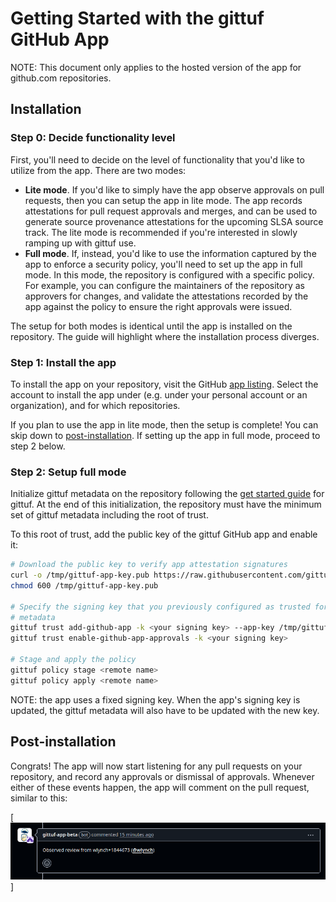 # Getting Started with the gittuf GitHub App

NOTE: This document only applies to the hosted version of the app for github.com
repositories.

## Installation

### Step 0: Decide functionality level

First, you'll need to decide on the level of functionality that you'd like to 
utilize from the app. There are two modes:

- **Lite mode**. If you'd like to simply have the app observe approvals on pull
  requests, then you can setup the app in lite mode. The app records
  attestations for pull request approvals and merges, and can be used to
  generate source provenance attestations for the upcoming SLSA source track.
  The lite mode is recommended if you're interested in slowly ramping up with
  gittuf use.
- **Full mode**. If, instead, you'd like to use the information captured by the
  app to enforce a security policy, you'll need to set up the app in full
  mode. In this mode, the repository is configured with a specific policy. For
  example, you can configure the maintainers of the repository as approvers for
  changes, and validate the attestations recorded by the app against the policy
  to ensure the right approvals were issued.

The setup for both modes is identical until the app is installed on the 
repository. The guide will highlight where the installation process diverges.

### Step 1: Install the app

To install the app on your repository, visit the GitHub [app
listing](https://github.com/apps/gittuf-app-beta). Select the account to install
the app under (e.g. under your personal account or an organization), and for
which repositories.

If you plan to use the app in lite mode, then the setup is complete! You can
skip down to [post-installation](#post-installation). If setting up the app in
full mode, proceed to step 2 below.

### Step 2: Setup full mode

Initialize gittuf metadata on the repository following the [get started
guide](https://github.com/gittuf/gittuf/blob/main/docs/get-started.md) for
gittuf. At the end of this initialization, the repository must have the minimum
set of gittuf metadata including the root of trust.

To this root of trust, add the public key of the gittuf GitHub app and enable
it:

```bash
# Download the public key to verify app attestation signatures
curl -o /tmp/gittuf-app-key.pub https://raw.githubusercontent.com/gittuf/github-app/refs/heads/main/docs/hosted-app-key.pub
chmod 600 /tmp/gittuf-app-key.pub

# Specify the signing key that you previously configured as trusted for the root
# metadata
gittuf trust add-github-app -k <your signing key> --app-key /tmp/gittuf-app-key.pub
gittuf trust enable-github-app-approvals -k <your signing key>

# Stage and apply the policy
gittuf policy stage <remote name>
gittuf policy apply <remote name>
```

NOTE: the app uses a fixed signing key. When the app's signing key is updated,
the gittuf metadata will also have to be updated with the new key.

## Post-installation

Congrats! The app will now start listening for any pull requests on your
repository, and record any approvals or dismissal of approvals. Whenever either
of these events happen, the app will comment on the pull request, similar to
this:

[![gittuf GitHub App Approval Observation Comment](images/App-Approval.png)]
